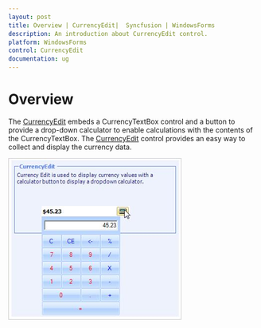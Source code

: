 ```yaml
---
layout: post
title: Overview | CurrencyEdit|  Syncfusion | WindowsForms
description: An introduction about CurrencyEdit control.
platform: WindowsForms
control: CurrencyEdit
documentation: ug
---
```


# Overview

The [CurrencyEdit](https://help.syncfusion.com/cr/windowsforms/Syncfusion.Tools.Windows~Syncfusion.Windows.Forms.Tools.CurrencyEdit.html) embeds a CurrencyTextBox control and a button to provide a drop-down calculator to enable calculations with the contents of the CurrencyTextBox. The [CurrencyEdit](https://help.syncfusion.com/cr/windowsforms/Syncfusion.Tools.Windows~Syncfusion.Windows.Forms.Tools.CurrencyEdit.html) control provides an easy way to collect and display the currency data.

 ![Overview of CurrencyEdit](Overview_images/Overview_img413.png) 
